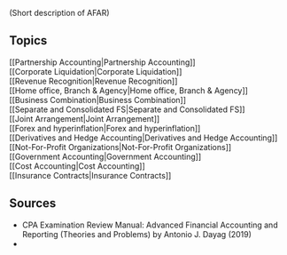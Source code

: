 (Short description of AFAR)

## Topics

[[Partnership Accounting|Partnership Accounting]]  
[[Corporate Liquidation|Corporate Liquidation]]  
[[Revenue Recognition|Revenue Recognition]]  
[[Home office, Branch & Agency|Home office, Branch & Agency]]  
[[Business Combination|Business Combination]]  
[[Separate and Consolidated FS|Separate and Consolidated FS]]  
[[Joint Arrangement|Joint Arrangement]]  
[[Forex and hyperinflation|Forex and hyperinflation]]  
[[Derivatives and Hedge Accounting|Derivatives and Hedge Accounting]]  
[[Not-For-Profit Organizations|Not-For-Profit Organizations]]  
[[Government Accounting|Government Accounting]]  
[[Cost Accounting|Cost Accounting]]  
[[Insurance Contracts|Insurance Contracts]]

## Sources
- CPA Examination Review Manual: Advanced Financial Accounting and Reporting (Theories and Problems) by Antonio J. Dayag (2019)
- 
